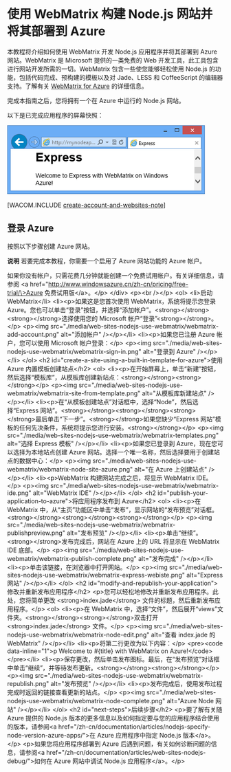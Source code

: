 <properties linkid="web-site-with-webmatrix" urlDisplayName="Web site with WebMatrix" pageTitle="使用 WebMatrix 构建 Node.js 网站 - Azure 教程" metaKeywords="" description="本教程将介绍如何使用 WebMatrix 开发 Node.js 应用程序并将其部署到 Azure 网站。" metaCanonical="" services="web-sites" documentationCenter="Node.js" title="使用 WebMatrix 构建 Node.js 网站并将其部署到 Azure" authors="larryf" solutions="" manager="paulettm" editor="mollybos" />

# 使用 WebMatrix 构建 Node.js 网站并将其部署到 Azure

本教程将介绍如何使用 WebMatrix 开发 Node.js 应用程序并将其部署到 Azure 网站。WebMatrix 是 Microsoft 提供的一类免费的 Web 开发工具，此工具包含进行网站开发所需的一切。WebMatrix 包含一些使您能够轻松使用 Node.js 的功能，包括代码完成、预构建的模板以及对 Jade、LESS 和 CoffeeScript 的编辑器支持。了解有关 [WebMatrix for Azure][WebMatrix for Azure] 的详细信息。

完成本指南之后，您将拥有一个在 Azure 中运行的 Node.js 网站。

以下是已完成应用程序的屏幕快照：

![Azure Node 网站][Azure Node 网站]

[WACOM.INCLUDE [create-account-and-websites-note](../includes/create-account-and-websites-note.md)]

## 登录 Azure

按照以下步骤创建 Azure 网站。

<div class="dev-callout">

**说明**
若要完成本教程，你需要一个启用了 Azure 网站功能的 Azure 帐户。

如果你没有帐户，只需花费几分钟就能创建一个免费试用帐户。有关详细信息，请参阅 \<a href="http://www.windowsazure.cn/zh-cn/pricing/free-trial/\>Azure 免费试用版\</a\>。\</p\> \</div\> \<p\>\<br /\>\</p\> \<ol\> \<li\>启动 WebMatrix\</li\> \<li\>\<p\>如果这是您首次使用 WebMatrix，系统将提示您登录 Azure。您也可以单击“登录”按钮，并选择“添加帐户”。\<strong\>\</strong\>\<strong\>\</strong\>选择使用您的 Microsoft 帐户“登录”\<strong\>\</strong\>。\</p\> \<p\>\<img src="./media/web-sites-nodejs-use-webmatrix/webmatrix-add-account.png" alt="添加帐户" /\>\</p\>\</li\> \<li\>\<p\>如果您已注册 Azure 帐户，您可以使用 Microsoft 帐户登录：\</p\> \<p\>\<img src="./media/web-sites-nodejs-use-webmatrix/webmatrix-sign-in.png" alt="登录到 Azure" /\>\</p\>\</li\> \</ol\> \<h2 id="create-a-site-using-a-built-in-template-for-azure"\>使用 Azure 内置模板创建站点\</h2\> \<ol\> \<li\>\<p\>在开始屏幕上，单击“新建”按钮，然后选择“模板库”，从模板库创建新站点：\<strong\>\</strong\>\<strong\>\</strong\>\</p\> \<p\>\<img src="./media/web-sites-nodejs-use-webmatrix/webmatrix-site-from-template.png" alt="从模板库新建站点" /\>\</p\>\</li\> \<li\>\<p\>在“从模板创建站点”对话框中，选择“Node”，然后选择“Express 网站”。\<strong\>\</strong\>\<strong\>\</strong\>\<strong\>\</strong\>最后单击“下一步”。\<strong\>\</strong\>如果您缺少“Express 网站”模板的任何先决条件，系统将提示您进行安装。\<strong\>\</strong\>\</p\> \<p\>\<img src="./media/web-sites-nodejs-use-webmatrix/webmatrix-templates.png" alt="选择 Express 模板" /\>\</p\>\</li\> \<li\>\<p\>如果您已登录到 Azure，现在您可以选择为本地站点创建 Azure 网站。选择一个唯一名称，然后选择要用于创建站点的数据中心：\</p\> \<p\>\<img src="./media/web-sites-nodejs-use-webmatrix/webmatrix-node-site-azure.png" alt="在 Azure 上创建站点" /\>\</p\>\</li\> \<li\>\<p\>WebMatrix 构建网站完成之后，将显示 WebMatrix IDE。\</p\> \<p\>\<img src="./media/web-sites-nodejs-use-webmatrix/webmatrix-ide.png" alt="WebMatrix IDE" /\>\</p\>\</li\> \</ol\> \<h2 id="publish-your-application-to-azure"\>将应用程序发布到 Azure\</h2\> \<ol\> \<li\>\<p\>在 WebMatrix 中，从“主页”功能区中单击“发布”，显示网站的“发布预览”对话框。\<strong\>\</strong\>\<strong\>\</strong\>\<strong\>\</strong\>\</p\> \<p\>\<img src="./media/web-sites-nodejs-use-webmatrix/webmatrix-publishpreview.png" alt="发布预览" /\>\</p\>\</li\> \<li\>\<p\>单击“继续”。\<strong\>\</strong\>发布完成后，网站在 Azure 上的 URL 将显示在 WebMatrix IDE 底部。\</p\> \<p\>\<img src="./media/web-sites-nodejs-use-webmatrix/webmatrix-publish-complete.png" alt="发布完成" /\>\</p\>\</li\> \<li\>\<p\>单击该链接，在浏览器中打开网站。\</p\> \<p\>\<img src="./media/web-sites-nodejs-use-webmatrix/webmatrix-express-webiste.png" alt="Express 网站" /\>\</p\>\</li\> \</ol\> \<h2 id="modify-and-republish-your-application"\>修改并重新发布应用程序\</h2\> \<p\>您可以轻松地修改并重新发布应用程序。此处，您将简单更改 \<strong\>index.jade\</strong\> 文件的标题，然后重新发布应用程序。\</p\> \<ol\> \<li\>\<p\>在 WebMatrix 中，选择“文件”，然后展开“views”文件夹。\<strong\>\</strong\>\<strong\>\</strong\>双击打开 \<strong\>index.jade\</strong\> 文件。\</p\> \<p\>\<img src="./media/web-sites-nodejs-use-webmatrix/webmatrix-node-edit.png" alt="查看 index.jade 的 WebMatrix" /\>\</p\>\</li\> \<li\>\<p\>将第二行更改为以下内容：\</p\> \<pre\>\<code data-inline="1"\>p Welcome to \#{title} with WebMatrix on Azure!\</code\>\</pre\>\</li\> \<li\>\<p\>保存更改，然后单击发布图标。最后，在“发布预览”对话框中单击“继续”，并等待发布更新。\<strong\>\</strong\>\<strong\>\</strong\>\</p\> \<p\>\<img src="./media/web-sites-nodejs-use-webmatrix/webmatrix-republish.png" alt="发布预览" /\>\</p\>\</li\> \<li\>\<p\>发布完成后，使用发布过程完成时返回的链接查看更新的站点。\</p\> \<p\>\<img src="./media/web-sites-nodejs-use-webmatrix/webmatrix-node-complete.png" alt="Azure Node 网站" /\>\</p\>\</li\> \</ol\> \<h2 id="next-steps"\>后续步骤\</h2\> \<p\>要了解有关随 Azure 提供的 Node.js 版本的更多信息以及如何指定要与您的应用程序结合使用的版本，请参阅\<a href="/zh-cn/documentation/articles/nodejs-specify-node-version-azure-apps/"\>在 Azure 应用程序中指定 Node.js 版本\</a\>。\</p\> \<p\>如果您将应用程序部署到 Azure 后遇到问题，有关如何诊断问题的信息，请参阅\<a href="/zh-cn/documentation/articles/web-sites-nodejs-debug/"\>如何在 Azure 网站中调试 Node.js 应用程序\</a\>。\</p\>

</div>

  [WebMatrix for Azure]: http://go.microsoft.com/fwlink/?LinkID=253622&clcid=0x409
  [Azure Node 网站]: ./media/web-sites-nodejs-use-webmatrix/webmatrix-node-complete.png
